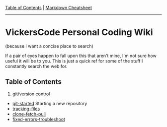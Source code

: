[Table of Contents](../README.md) | [Markdown Cheatsheet](/Markdown%20Cheatsheet.md)
___
# VickersCode Personal Coding Wiki
(because I want a concise place to search)

If a pair of eyes happen to fall upon this that aren't mine, I'm not sure how useful it will be to you. This is just a quick ref for some of the stuff I constantly search the web for. 
## Table of Contents
1. git/version control
  - [git-started](./git/git-started.md) Starting a new repository
  - [tracking-files](tracking-files.md)
  - [clone-fetch-pull](./git/clone-fetch-pull.md)
  - [fixed-errors-troubleshoot](./git/fixed-errors-troubleshoot.md)


